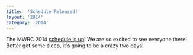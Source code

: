 ```yaml
---
title:  'Schedule Released!'
layout: '2014'
category: '2014'
---
```

The MWRC 2014 [schedule is up](/2014/schedule)! We are so excited to see everyone there! Better get some sleep, it's going to be a crazy two days!
